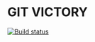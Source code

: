 # GIT VICTORY

[![Build status](https://ci.appveyor.com/api/projects/status/8wo2k05sgseqaqr2?svg=true)](https://ci.appveyor.com/project/AlexanderSamisko/ahj-env)
